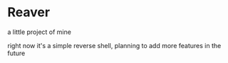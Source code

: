 # Reaver
a little project of mine

right now it's a simple reverse shell, planning to add more features in the future
